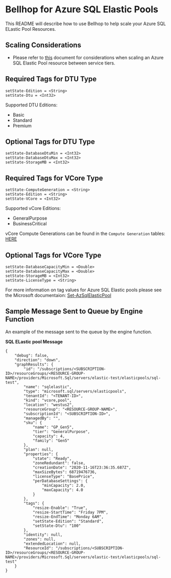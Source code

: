 # Bellhop for Azure SQL Elastic Pools
This README will describe how to use Bellhop to help scale your Azure SQL ELastic Pool Resources.

## Scaling Considerations
- Please refer to [this](https://docs.microsoft.com/en-us/azure/azure-sql/database/elastic-pool-scale) document for considerations when scaling an Azure SQL Elastic Pool resource between service tiers.

## Required Tags for DTU Type
```
setState-Edition = <String>
setState-Dtu = <Int32>
```

Supported DTU Editions:
- Basic
- Standard
- Premium

## Optional Tags for DTU Type
```
setState-DatabaseDtuMin = <Int32>
setState-DatabaseDtuMax = <Int32>
setState-StorageMB = <Int32>
```

## Required Tags for VCore Type
```
setState-ComputeGeneration = <String>
setState-Edition = <String>
setState-VCore = <Int32>
```

Supported vCore Editions:
- GeneralPurpose
- BusinessCritical

vCore Compute Generations can be found in the `Compute Generation` tables: [HERE](https://docs.microsoft.com/en-us/azure/azure-sql/database/resource-limits-vcore-single-databases)

## Optional Tags for VCore Type
```
setState-DatabaseCapacityMin = <Double>
setState-DatabaseCapacityMax = <Double>
setState-StorageMB = <Int32>
setState-LicenseType = <String>
```

For more information on tag values for Azure SQL Elastic pools please see the Microsoft documentaion: [Set-AzSqlElasticPool](https://docs.microsoft.com/en-us/powershell/module/az.sql/set-azsqlelasticpool?view=azps-5.4.0)


## Sample Message Sent to Queue by Engine Function
An example of the message sent to the queue by the engine function.

**SQL ELastic pool Message**
```
{
    "debug": false,
    "direction": "down",
    "graphResults": {
        "id": "/subscriptions/<SUBSCRIPTION-ID>/resourceGroups/<RESOURCE-GROUP-NAME>/providers/Microsoft.Sql/servers/elastic-test/elasticpools/sql-test",
        "name": "sqlelastic",
        "type": "microsoft.sql/servers/elasticpools",
        "tenantId": "<TENANT-ID>",
        "kind": "vcore,pool",
        "location": "westus2",
        "resourceGroup": "<RESOURCE-GROUP-NAME>",
        "subscriptionId": "<SUBSCRIPTION-ID>",
        "managedBy": "",
        "sku": {
            "name": "GP_Gen5",
            "tier": "GeneralPurpose",
            "capacity": 4,
            "family": "Gen5"
        },
        "plan": null,
        "properties": {
            "state": "Ready",
            "zoneRedundant": false,
            "creationDate": "2020-11-16T23:36:35.687Z",
            "maxSizeBytes": 68719476736,
            "licenseType": "BasePrice",
            "perDatabaseSettings": {
                "minCapacity": 2.0,
                "maxCapacity": 4.0
            }
        },
        "tags": {
            "resize-Enable": "True",
            "resize-StartTime": "Friday 7PM",
            "resize-EndTime": "Monday 6AM",
            "setState-Edition": "Standard",
            "setState-Dtu": "100"
        },
        "identity": null,
        "zones": null,
        "extendedLocation": null,
        "ResourceId": "/subscriptions/<SUBSCRIPTION-ID>/resourceGroups/<RESOURCE-GROUP-NAME>/providers/Microsoft.Sql/servers/elastic-test/elasticpools/sql-test"
    }
}
```
